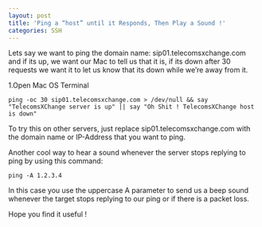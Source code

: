 ```yaml
---
layout: post
title: 'Ping a “host” until it Responds, Then Play a Sound !'
categories: SSH
---
```

Lets say we want to ping the domain name: sip01.telecomsxchange.com and if its up, we want our Mac to tell us that it is, if its down after 30 requests we want it to let us know that its down while we’re away from it.

1.Open Mac OS Terminal

```
ping -oc 30 sip01.telecomsxchange.com > /dev/null && say "TelecomsXChange server is up" || say "Oh Shit ! TelecomsXChange host is down"
```

To try this on other servers, just replace sip01.telecomsxchange.com with the domain name or IP-Address that you want to ping.

Another cool way to hear a sound whenever the server stops replying to ping by using this command:

```
ping -A 1.2.3.4
```

In this case you use the uppercase A parameter to send us a beep sound whenever the target stops replying to our ping or if there is a packet loss.

Hope you find it useful !
